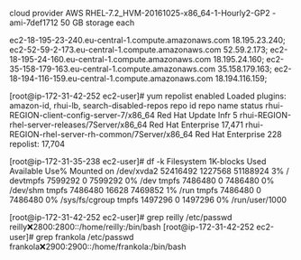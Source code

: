 cloud provider AWS
RHEL-7.2_HVM-20161025-x86_64-1-Hourly2-GP2 - ami-7def1712
50 GB storage each

ec2-18-195-23-240.eu-central-1.compute.amazonaws.com  18.195.23.240;
ec2-52-59-2-173.eu-central-1.compute.amazonaws.com    52.59.2.173;
ec2-18-195-24-160.eu-central-1.compute.amazonaws.com  18.195.24.160;
ec2-35-158-179-163.eu-central-1.compute.amazonaws.com 35.158.179.163;
ec2-18-194-116-159.eu-central-1.compute.amazonaws.com 18.194.116.159;

[root@ip-172-31-42-252 ec2-user]# yum repolist enabled
Loaded plugins: amazon-id, rhui-lb, search-disabled-repos
repo id                                          repo name           status
rhui-REGION-client-config-server-7/x86_64        Red Hat Update Infr      5
rhui-REGION-rhel-server-releases/7Server/x86_64  Red Hat Enterprise  17,471
rhui-REGION-rhel-server-rh-common/7Server/x86_64 Red Hat Enterprise     228
repolist: 17,704


[root@ip-172-31-35-238 ec2-user]# df -k
Filesystem     1K-blocks    Used Available Use% Mounted on
/dev/xvda2      52416492 1227568  51188924   3% /
devtmpfs         7599292       0   7599292   0% /dev
tmpfs            7486480       0   7486480   0% /dev/shm
tmpfs            7486480   16628   7469852   1% /run
tmpfs            7486480       0   7486480   0% /sys/fs/cgroup
tmpfs            1497296       0   1497296   0% /run/user/1000

[root@ip-172-31-42-252 ec2-user]# grep reilly /etc/passwd
reilly:x:2800:2800::/home/reilly:/bin/bash
[root@ip-172-31-42-252 ec2-user]# grep frankola /etc/passwd            
frankola:x:2900:2900::/home/frankola:/bin/bash
